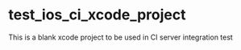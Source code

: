 test_ios_ci_xcode_project
=========================

This is a blank xcode project to be used in CI server integration test
